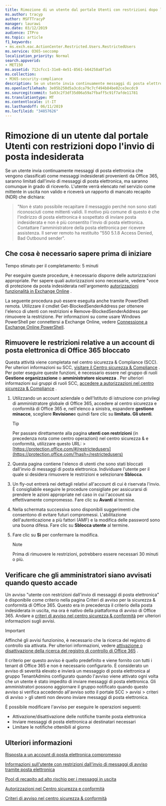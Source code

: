```yaml
---
title: Rimozione di un utente dal portale Utenti con restrizioni dopo l'invio di posta indesiderata
ms.author: tracyp
author: MSFTTracyP
manager: laurawi
ms.date: 03/12/2019
audience: ITPro
ms.topic: article
f1_keywords:
- ms.exch.eac.ActionCenter.Restricted.Users.RestrictedUsers
ms.service: O365-seccomp
localization_priority: Normal
search.appverid:
- MET150
ms.assetid: 712cfcc1-31e8-4e51-8561-b64258a8f1e5
ms.collection:
- M365-security-compliance
description: Se un utente invia continuamente messaggi di posta elettronica provenienti da Office 365 classificati come posta indesiderata, non invierà più messaggi.
ms.openlocfilehash: 3e05b250d5a3cdca79c7cf494b84be02ce3ecdc9
ms.sourcegitcommit: 5a93c2f3df35d06a59a7fbaff5c91f7afde11781
ms.translationtype: MT
ms.contentlocale: it-IT
ms.lasthandoff: 06/11/2019
ms.locfileid: "34857626"
---
```

# <a name="removing-a-user-from-the-restricted-users-portal-after-sending-spam-email"></a>Rimozione di un utente dal portale Utenti con restrizioni dopo l'invio di posta indesiderata

Se un utente invia continuamente messaggi di posta elettronica che vengono classificati come messaggi indesiderati provenienti da Office 365, saranno limitati dall'invio di messaggi di posta elettronica, ma saranno comunque in grado di riceverlo. L'utente verrà elencato nel servizio come mittente in uscita non valido e riceverà un rapporto di mancato recapito (NDR) che dichiara:

> "Non è stato possibile recapitare il messaggio perché non sono stati riconosciuti come mittenti validi. Il motivo più comune di questo è che l'indirizzo di posta elettronica è sospettato di inviare posta indesiderata e non è più consentito l'invio di posta elettronica.  Contattare l'amministratore della posta elettronica per ricevere assistenza. Il server remoto ha restituito "550 5.1.8 Access Denied, Bad Outbound sender".

## <a name="what-do-you-need-to-know-before-you-begin"></a>Che cosa è necessario sapere prima di iniziare
<a name="sectionSection0"> </a>

Tempo stimato per il completamento: 5 minuti
  
Per eseguire queste procedure, è necessario disporre delle autorizzazioni appropriate. Per sapere quali autorizzazioni sono necessarie, vedere "voce di protezione da posta indesiderata nell'argomento [autorizzazioni funzionalità in Exchange Online](http://technet.microsoft.com/library/15073ce1-0917-403b-8839-02a2ebc96e16.aspx) .

La seguente procedura può essere eseguita anche tramite PowerShell remota. Utilizzare il cmdlet Get-BlockedSenderAddress per ottenere l'elenco di utenti con restrizioni e Remove-BlockedSenderAddress per rimuovere la restrizione. Per informazioni su come usare Windows PowerShell per connettersi a Exchange Online, vedere [Connessione a Exchange Online PowerShell](https://go.microsoft.com/fwlink/p/?linkid=396554).

## <a name="remove-restrictions-for-a-blocked-office-365-email-account"></a>Rimuovere le restrizioni relative a un account di posta elettronica di Office 365 bloccato

Questa attività viene completata nel centro sicurezza & Compliance (SCC). Per ulteriori informazioni su SCC, [visitare il Centro sicurezza & Compliance](go-to-the-securitycompliance-center.md) . Per poter eseguire queste funzioni, è necessario essere nel gruppo di ruoli **Gestione organizzazione** o **amministratore sicurezza** . Per ulteriori informazioni sui gruppi di ruoli SCC, [accedere a autorizzazioni nel centro sicurezza & Compliance](permissions-in-the-security-and-compliance-center.md) .

1. Utilizzando un account aziendale o dell'Istituto di istruzione con privilegi di amministratore globale di Office 365, accedere al centro sicurezza e conformità di Office 365 e, nell'elenco a sinistra, espandere **gestione minacce**, scegliere **Revisione**e quindi fare clic su **limitato. Gli utenti**.
    
    > [!TIP]
    > Per passare direttamente alla pagina **utenti con restrizioni** (in precedenza nota come centro operazioni) nel centro sicurezza &amp; e conformità, utilizzare questo URL: >[https://protection.office.com/#/restrictedusers](https://protection.office.com/?hash=/restrictedusers)

2. Questa pagina contiene l'elenco di utenti che sono stati bloccati dall'invio di messaggi di posta elettronica.  Individuare l'utente per il quale si desidera rimuovere le restrizioni e selezionare **Sblocca**.

3. Un fly-out entrerà nei dettagli relativi all'account di cui è riservata l'invio. È consigliabile eseguire le procedure consigliate per assicurarsi di prendere le azioni appropriate nel caso in cui l'account sia effettivamente compromesso. Fare clic su **Avanti** al termine.

4. Nella schermata successiva sono disponibili suggerimenti che consentono di evitare futuri compromessi. L'abilitazione dell'autenticazione a più fattori (AMF) e la modifica delle password sono una buona difesa. Fare clic su **Sblocca utente** al termine.

5. Fare clic su **Sì** per confermare la modifica.

    > [!NOTE]
    > Prima di rimuovere le restrizioni, potrebbero essere necessari 30 minuti o più. 

## <a name="making-sure-admins-are-alerted-when-this-happens"></a>Verificare che gli amministratori siano avvisati quando questo accade

Un avviso "utente con restrizioni dall'invio di messaggi di posta elettronica" è disponibile come criterio nella pagina Criteri di avviso per la sicurezza & conformità di Office 365. Questo era in precedenza il criterio della posta indesiderata in uscita, ma ora è nativo della piattaforma di avviso di Office 365. Andare a [criteri di avviso nel centro sicurezza & conformità](alert-policies.md) per ulteriori informazioni sugli avvisi.

> [!IMPORTANT]
> Affinché gli avvisi funzionino, è necessario che la ricerca del registro di controllo sia attivata. Per ulteriori informazioni, vedere [attivazione o disattivazione della ricerca del registro di controllo di Office 365](turn-audit-log-search-on-or-off.md) .

Il criterio per questo avviso è quello predefinito e viene fornito con tutti i tenant di Office 365 e non è necessario configurarlo. È considerato un avviso di severità elevato e invierà un messaggio di posta elettronica al gruppo TenantAdmins configurato quando l'avviso viene attivato ogni volta che un utente è stato impedito di inviare messaggi di posta elettronica. Gli amministratori possono aggiornare il gruppo notificato quando questo avviso si verifica accedendo all'avviso sotto il portale SCC > avvisi > criteri di avviso > gli utenti non devono inviare messaggi di posta elettronica.

È possibile modificare l'avviso per eseguire le operazioni seguenti:
- Attivazione/disattivazione delle notifiche tramite posta elettronica
- Inviare messaggi di posta elettronica ai destinatari necessari
- Limitare le notifiche ottenibili al giorno

## <a name="for-more-information"></a>Ulteriori informazioni

[Risposta a un account di posta elettronica compromesso](responding-to-a-compromised-email-account.md)

[Informazioni sull'utente con restrizioni dall'invio di messaggi di avviso tramite posta elettronica](https://docs.microsoft.com/en-us/office365/securitycompliance/alert-policies)

[Pool di recapito ad alto rischio per i messaggi in uscita](high-risk-delivery-pool-for-outbound-messages.md)

[Autorizzazioni nel Centro sicurezza e conformità](permissions-in-the-security-and-compliance-center.md)

[Criteri di avviso nel centro sicurezza & conformità](https://docs.microsoft.com/en-us/office365/securitycompliance/alert-policies)
